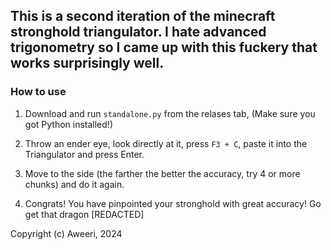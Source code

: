 ## This is a second iteration of the minecraft stronghold triangulator. I hate advanced trigonometry so I came up with this fuckery that works surprisingly well.

### How to use


1. Download and run `standalone.py` from the relases tab, (Make sure you got Python installed!)

2. Throw an ender eye, look directly at it, press `F3 + C`, paste it into the Triangulator and press Enter.
3. Move to the side (the farther the better the accuracy, try 4 or more chunks) and do it again.
4. Congrats! You have pinpointed your stronghold with great accuracy! Go get that dragon [REDACTED]

Copyright (c) Aweeri, 2024